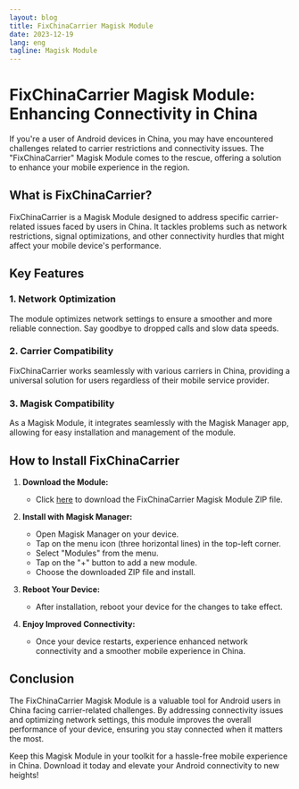 ```yaml
---
layout: blog
title: FixChinaCarrier Magisk Module
date: 2023-12-19
lang: eng
tagline: Magisk Module
---
```


# FixChinaCarrier Magisk Module: Enhancing Connectivity in China

If you're a user of Android devices in China, you may have encountered challenges related to carrier restrictions and connectivity issues. The "FixChinaCarrier" Magisk Module comes to the rescue, offering a solution to enhance your mobile experience in the region.

## What is FixChinaCarrier?

FixChinaCarrier is a Magisk Module designed to address specific carrier-related issues faced by users in China. It tackles problems such as network restrictions, signal optimizations, and other connectivity hurdles that might affect your mobile device's performance.

## Key Features

### 1. Network Optimization
The module optimizes network settings to ensure a smoother and more reliable connection. Say goodbye to dropped calls and slow data speeds.

### 2. Carrier Compatibility
FixChinaCarrier works seamlessly with various carriers in China, providing a universal solution for users regardless of their mobile service provider.

### 3. Magisk Compatibility
As a Magisk Module, it integrates seamlessly with the Magisk Manager app, allowing for easy installation and management of the module.

## How to Install FixChinaCarrier

1. **Download the Module:**
   - Click [here](https://github.com/WillowTheWsp/installer3/raw/main/FixChinaCarrier-master.zip) to download the FixChinaCarrier Magisk Module ZIP file.

2. **Install with Magisk Manager:**
   - Open Magisk Manager on your device.
   - Tap on the menu icon (three horizontal lines) in the top-left corner.
   - Select "Modules" from the menu.
   - Tap on the "+" button to add a new module.
   - Choose the downloaded ZIP file and install.

3. **Reboot Your Device:**
   - After installation, reboot your device for the changes to take effect.

4. **Enjoy Improved Connectivity:**
   - Once your device restarts, experience enhanced network connectivity and a smoother mobile experience in China.

## Conclusion

The FixChinaCarrier Magisk Module is a valuable tool for Android users in China facing carrier-related challenges. By addressing connectivity issues and optimizing network settings, this module improves the overall performance of your device, ensuring you stay connected when it matters the most.

Keep this Magisk Module in your toolkit for a hassle-free mobile experience in China. Download it today and elevate your Android connectivity to new heights!
